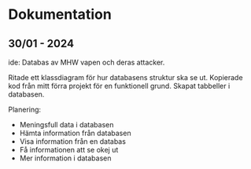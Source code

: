 # Dokumentation

## 30/01 - 2024
ide: Databas av MHW vapen och deras attacker.

Ritade ett klassdiagram för hur databasens struktur ska se ut. Kopierade kod från mitt förra projekt för en funktionell grund. Skapat tabbeller i databasen.

Planering:
* Meningsfull data i databasen
* Hämta information från databasen
* Visa information från en databas
* Få informationen att se okej ut
* Mer information i databasen
